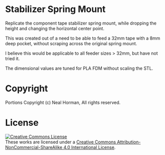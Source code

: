# Stabilizer Spring Mount
Replicate the component tape stabilizer spring mount, while dropping the height and changing the horizontal center point.

This was created out of a need to be able to feed a 32mm tape with a 8mm deep pocket, without scraping across the original spring mount.

I believe this would be applicable to all feeder sizes > 32mm, but have not tried it.

The dimensional values are tuned for PLA FDM without scaling the STL.

# Copyright
Portions Copyright (c) Neal Horman, All rights reserved.

# License
<a rel="license" href="http://creativecommons.org/licenses/by-nc-sa/4.0/"><img alt="Creative Commons License" style="border-width:0" src="https://i.creativecommons.org/l/by-nc-sa/4.0/88x31.png" /></a><br />These works are licensed under a <a rel="license" href="http://creativecommons.org/licenses/by-nc-sa/4.0/">Creative Commons Attribution-NonCommercial-ShareAlike 4.0 International License</a>.
